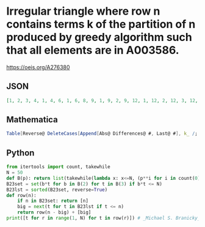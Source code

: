 # Irregular triangle where row n contains terms k of the partition of n produced by greedy algorithm such that all elements are in A003586\.
https://oeis.org/A276380
## JSON
```JSON
[1, 2, 3, 4, 1, 4, 6, 1, 6, 8, 9, 1, 9, 2, 9, 12, 1, 12, 2, 12, 3, 12, 16, 1, 16, 18, 1, 18, 2, 18, 3, 18, 4, 18, 1, 4, 18, 24, 1, 24, 2, 24, 27, 1, 27, 2, 27, 3, 27, 4, 27, 32, 1, 32, 2, 32, 3, 32, 36, 1, 36, 2, 36, 3, 36, 4, 36, 1, 4, 36, 6, 36, 1, 6, 36, 8, 36, 9, 36, 1, 9, 36, 2, 9, 36, 48, 1, 48]
```
## Mathematica
```Mathematica
Table[Reverse@ DeleteCases[Append[Abs@ Differences@ #, Last@ #], k_ /; k == 0] &@ NestWhileList[# - SelectFirst[# - Range[0, # - 1], Block[{m = #, n = 6}, While[And[m != 1, ! CoprimeQ[m, n]], n = GCD[m, n]; m = m/n]; m == 1] &] &, n, # > 1 &], {n, 49}]
```
## Python
```Python
from itertools import count, takewhile
N = 50
def B(p): return list(takewhile(lambda x: x<=N, (p**i for i in count(0))))
B23set = set(b*t for b in B(2) for t in B(3) if b*t <= N)
B23lst = sorted(B23set, reverse=True)
def row(n):
    if n in B23set: return [n]
    big = next(t for t in B23lst if t <= n)
    return row(n - big) + [big]
print([t for r in range(1, N) for t in row(r)]) # _Michael S. Branicky_, Sep 14 2022
```
